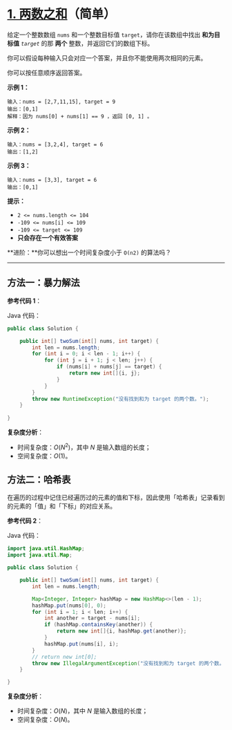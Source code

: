 # [1. 两数之和](https://leetcode.cn/problems/two-sum/)（简单）

给定一个整数数组 `nums` 和一个整数目标值 `target`，请你在该数组中找出 **和为目标值** *`target`* 的那 **两个** 整数，并返回它们的数组下标。

你可以假设每种输入只会对应一个答案，并且你不能使用两次相同的元素。

你可以按任意顺序返回答案。

**示例 1：**

```
输入：nums = [2,7,11,15], target = 9
输出：[0,1]
解释：因为 nums[0] + nums[1] == 9 ，返回 [0, 1] 。
```

**示例 2：**

```
输入：nums = [3,2,4], target = 6
输出：[1,2]
```

**示例 3：**

```
输入：nums = [3,3], target = 6
输出：[0,1]
```

**提示：**

- `2 <= nums.length <= 104`
- `-109 <= nums[i] <= 109`
- `-109 <= target <= 109`
- **只会存在一个有效答案**

**进阶：**你可以想出一个时间复杂度小于 `O(n2)` 的算法吗？

---

## 方法一：暴力解法

**参考代码 1**：

Java 代码：

```java
public class Solution {

    public int[] twoSum(int[] nums, int target) {
        int len = nums.length;
        for (int i = 0; i < len - 1; i++) {
            for (int j = i + 1; j < len; j++) {
                if (nums[i] + nums[j] == target) {
                    return new int[]{i, j};
                }
            }
        }
        throw new RuntimeException("没有找到和为 target 的两个数。");
    }
  
}
```

**复杂度分析**：

- 时间复杂度：$O(N^2)$，其中 $N$ 是输入数组的长度；
- 空间复杂度：$O(1)$。

## 方法二：哈希表

在遍历的过程中记住已经遍历过的元素的值和下标，因此使用「哈希表」记录看到的元素的「值」和「下标」的对应关系。

**参考代码 2**：

Java 代码：

```java
import java.util.HashMap;
import java.util.Map;

public class Solution {

    public int[] twoSum(int[] nums, int target) {
        int len = nums.length;

        Map<Integer, Integer> hashMap = new HashMap<>(len - 1);
        hashMap.put(nums[0], 0);
        for (int i = 1; i < len; i++) {
            int another = target - nums[i];
            if (hashMap.containsKey(another)) {
                return new int[]{i, hashMap.get(another)};
            }
            hashMap.put(nums[i], i);
        }
        // return new int[0];
        throw new IllegalArgumentException("没有找到和为 target 的两个数。");
    }

}
````

**复杂度分析**：

- 时间复杂度：$O(N)$，其中 $N$ 是输入数组的长度；
- 空间复杂度：$O(N)$。

